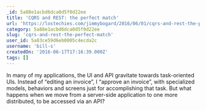 ```yaml
---
_id: 5a88e1acbd6dca0d5f0d22ee
title: 'CQRS and REST: the perfect match'
url: 'https://lostechies.com/jimmybogard/2016/06/01/cqrs-and-rest-the-perfect-match/'
category: 5a88e1acbd6dca0d5f0d22ee
slug: 'cqrs-and-rest-the-perfect-match'
user_id: 5a83ce59d6eb0005c4ecda2c
username: 'bill-s'
createdOn: '2016-06-17T17:16:39.000Z'
tags: []
---
```


In many of my applications, the UI and API gravitate towards task-oriented UIs. Instead of “editing an invoice”, I “approve an invoice”, with specialized models, behaviors and screens just for accomplishing that task. But what happens when we move from a server-side application to one more distributed, to be accessed via an API?
